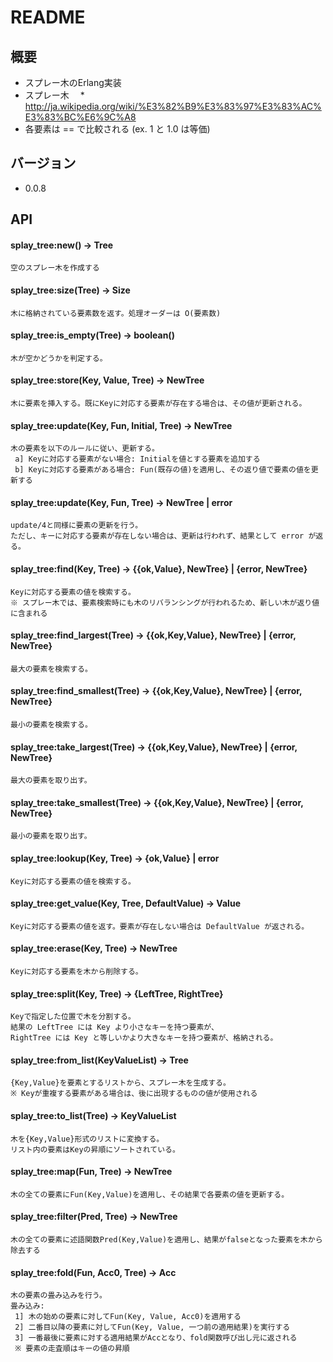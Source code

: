# README
## 概要
* スプレー木のErlang実装
* スプレー木
　* http://ja.wikipedia.org/wiki/%E3%82%B9%E3%83%97%E3%83%AC%E3%83%BC%E6%9C%A8
* 各要素は == で比較される (ex. 1 と 1.0 は等価)

## バージョン
* 0.0.8

## API
#### splay_tree:new() -> Tree

    空のスプレー木を作成する

#### splay_tree:size(Tree) -> Size

    木に格納されている要素数を返す。処理オーダーは O(要素数)

#### splay_tree:is_empty(Tree) -> boolean()

    木が空かどうかを判定する。

#### splay_tree:store(Key, Value, Tree) -> NewTree

    木に要素を挿入する。既にKeyに対応する要素が存在する場合は、その値が更新される。

#### splay_tree:update(Key, Fun, Initial, Tree) -> NewTree

    木の要素を以下のルールに従い、更新する。
     a] Keyに対応する要素がない場合: Initialを値とする要素を追加する
     b] Keyに対応する要素がある場合: Fun(既存の値)を適用し、その返り値で要素の値を更新する

#### splay_tree:update(Key, Fun, Tree) -> NewTree | error

    update/4と同様に要素の更新を行う。
    ただし、キーに対応する要素が存在しない場合は、更新は行われず、結果として error が返る。

#### splay_tree:find(Key, Tree) -> {{ok,Value}, NewTree} | {error, NewTree}

    Keyに対応する要素の値を検索する。
    ※ スプレー木では、要素検索時にも木のリバランシングが行われるため、新しい木が返り値に含まれる

#### splay_tree:find_largest(Tree) -> {{ok,Key,Value}, NewTree} | {error, NewTree}

    最大の要素を検索する。

#### splay_tree:find_smallest(Tree) -> {{ok,Key,Value}, NewTree} | {error, NewTree}

    最小の要素を検索する。

#### splay_tree:take_largest(Tree) -> {{ok,Key,Value}, NewTree} | {error, NewTree}

    最大の要素を取り出す。

#### splay_tree:take_smallest(Tree) -> {{ok,Key,Value}, NewTree} | {error, NewTree}

    最小の要素を取り出す。

#### splay_tree:lookup(Key, Tree) -> {ok,Value} | error

    Keyに対応する要素の値を検索する。

#### splay_tree:get_value(Key, Tree, DefaultValue) -> Value

    Keyに対応する要素の値を返す。要素が存在しない場合は DefaultValue が返される。

#### splay_tree:erase(Key, Tree) -> NewTree

    Keyに対応する要素を木から削除する。

#### splay_tree:split(Key, Tree) -> {LeftTree, RightTree}

    Keyで指定した位置で木を分割する。 
    結果の LeftTree には Key より小さなキーを持つ要素が、  
    RightTree には Key と等しいかより大きなキーを持つ要素が、格納される。

#### splay_tree:from_list(KeyValueList) -> Tree

    {Key,Value}を要素とするリストから、スプレー木を生成する。
    ※ Keyが重複する要素がある場合は、後に出現するものの値が使用される

#### splay_tree:to_list(Tree) -> KeyValueList

    木を{Key,Value}形式のリストに変換する。
    リスト内の要素はKeyの昇順にソートされている。

#### splay_tree:map(Fun, Tree) -> NewTree

    木の全ての要素にFun(Key,Value)を適用し、その結果で各要素の値を更新する。

#### splay_tree:filter(Pred, Tree) -> NewTree

    木の全ての要素に述語関数Pred(Key,Value)を適用し、結果がfalseとなった要素を木から除去する

#### splay_tree:fold(Fun, Acc0, Tree) -> Acc

    木の要素の畳み込みを行う。
    畳み込み:
     1] 木の始めの要素に対してFun(Key, Value, Acc0)を適用する
     2] 二番目以降の要素に対してFun(Key, Value, 一つ前の適用結果)を実行する
     3] 一番最後に要素に対する適用結果がAccとなり、fold関数呼び出し元に返される
     ※ 要素の走査順はキーの値の昇順
